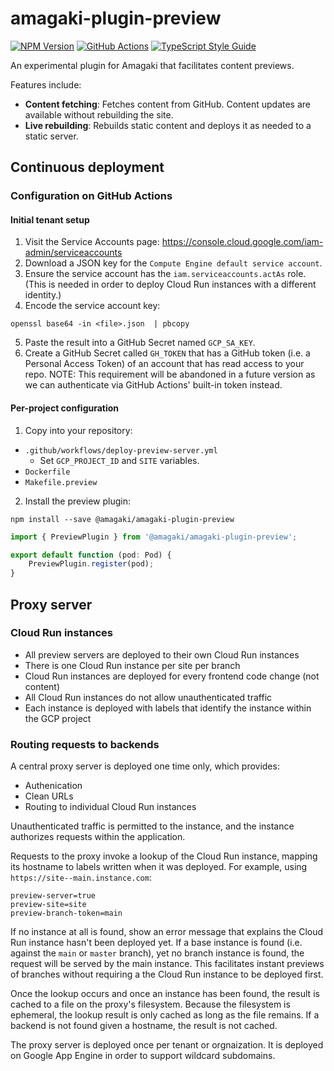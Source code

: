 # amagaki-plugin-preview

[![NPM Version][npm-image]][npm-url] [![GitHub
Actions][github-image]][github-url] [![TypeScript Style
Guide][gts-image]][gts-url]

An experimental plugin for Amagaki that facilitates content previews.

Features include:

- **Content fetching**: Fetches content from GitHub. Content updates are
  available without rebuilding the site.
- **Live rebuilding**: Rebuilds static content and deploys it as needed to a
  static server.

[github-image]:
https://github.com/blinkk/amagaki-plugin-staging/workflows/Run%20tests/badge.svg
[github-url]: https://github.com/blinkk/amagaki-plugin-staging/actions
[npm-image]: https://img.shields.io/npm/v/@amagaki/amagaki-plugin-staging.svg
[npm-url]: https://npmjs.org/package/@amagaki/amagaki-plugin-staging
[gts-image]: https://img.shields.io/badge/code%20style-google-blueviolet.svg
[gts-url]: https://github.com/google/gts

## Continuous deployment

### Configuration on GitHub Actions

#### Initial tenant setup

1. Visit the Service Accounts page:
   https://console.cloud.google.com/iam-admin/serviceaccounts
2. Download a JSON key for the `Compute Engine default service account`.
3. Ensure the service account has the `iam.serviceaccounts.actAs` role. (This is needed in order to deploy Cloud Run instances with a different identity.)
4. Encode the service account key:

```shell
openssl base64 -in <file>.json  | pbcopy
```

5. Paste the result into a GitHub Secret named `GCP_SA_KEY`.
6. Create a GitHub Secret called `GH_TOKEN` that has a GitHub token (i.e. a
   Personal Access Token) of an account that has read access to your repo. NOTE:
   This requirement will be abandoned in a future version as we can authenticate
   via GitHub Actions' built-in token instead.

#### Per-project configuration

1. Copy into your repository:

- `.github/workflows/deploy-preview-server.yml`
  - Set `GCP_PROJECT_ID` and `SITE` variables.
- `Dockerfile`
- `Makefile.preview`

2. Install the preview plugin:

```shell
npm install --save @amagaki/amagaki-plugin-preview
```

```typescript
import { PreviewPlugin } from '@amagaki/amagaki-plugin-preview';

export default function (pod: Pod) {
    PreviewPlugin.register(pod);
}
```

## Proxy server

### Cloud Run instances

- All preview servers are deployed to their own Cloud Run instances
- There is one Cloud Run instance per site per branch
- Cloud Run instances are deployed for every frontend code change (not content)
- All Cloud Run instances do not allow unauthenticated traffic
- Each instance is deployed with labels that identify the instance within the
  GCP project

### Routing requests to backends

A central proxy server is deployed one time only, which provides:

- Authenication
- Clean URLs
- Routing to individual Cloud Run instances

Unauthenticated traffic is permitted to the instance, and the instance
authorizes requests within the application.

Requests to the proxy invoke a lookup of the Cloud Run instance, mapping its
hostname to labels written when it was deployed. For example, using
`https://site--main.instance.com`:

```
preview-server=true
preview-site=site
preview-branch-token=main
```

If no instance at all is found, show an error message that explains the Cloud
Run instance hasn't been deployed yet. If a base instance is found (i.e. against
the `main` or `master` branch), yet no branch instance is found, the request
will be served by the main instance. This facilitates instant previews of
branches without requiring a the Cloud Run instance to be deployed first.

Once the lookup occurs and once an instance has been found, the result is cached
to a file on the proxy's filesystem. Because the filesystem is ephemeral, the
lookup result is only cached as long as the file remains. If a backend is not
found given a hostname, the result is not cached.

The proxy server is deployed once per tenant or orgnaization. It is deployed on
Google App Engine in order to support wildcard subdomains.
